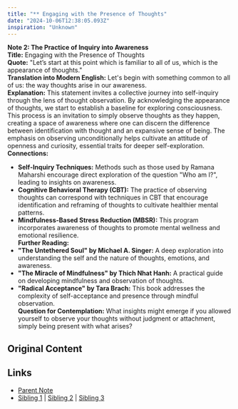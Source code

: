 ```yaml
---
title: "** Engaging with the Presence of Thoughts"
date: "2024-10-06T12:38:05.093Z"
inspiration: "Unknown"
---
```


  
**Note 2: The Practice of Inquiry into Awareness**  
**Title:** Engaging with the Presence of Thoughts  
**Quote:** "Let’s start at this point which is familiar to all of us, which is the appearance of thoughts."  
**Translation into Modern English:** Let's begin with something common to all of us: the way thoughts arise in our awareness.  
**Explanation:** This statement invites a collective journey into self-inquiry through the lens of thought observation. By acknowledging the appearance of thoughts, we start to establish a baseline for exploring consciousness. This process is an invitation to simply observe thoughts as they happen, creating a space of awareness where one can discern the difference between identification with thought and an expansive sense of being. The emphasis on observing unconditionally helps cultivate an attitude of openness and curiosity, essential traits for deeper self-exploration.  
**Connections:**  
- **Self-Inquiry Techniques:** Methods such as those used by Ramana Maharshi encourage direct exploration of the question "Who am I?", leading to insights on awareness.  
- **Cognitive Behavioral Therapy (CBT):** The practice of observing thoughts can correspond with techniques in CBT that encourage identification and reframing of thoughts to cultivate healthier mental patterns.  
- **Mindfulness-Based Stress Reduction (MBSR):** This program incorporates awareness of thoughts to promote mental wellness and emotional resilience.  
**Further Reading:**  
- **"The Untethered Soul" by Michael A. Singer:** A deep exploration into understanding the self and the nature of thoughts, emotions, and awareness.  
- **"The Miracle of Mindfulness" by Thich Nhat Hanh:** A practical guide on developing mindfulness and observation of thoughts.  
- **"Radical Acceptance" by Tara Brach:** This book addresses the complexity of self-acceptance and presence through mindful observation.  
**Question for Contemplation:** What insights might emerge if you allowed yourself to observe your thoughts without judgment or attachment, simply being present with what arises?  


## Original Content



## Links

- [Parent Note](/parent-note.md)
- [Sibling 1](/zettel1.md) | [Sibling 2](/zettel2.md) | [Sibling 3](/zettel3.md)
